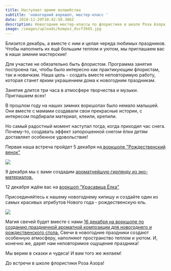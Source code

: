 ```yaml
---
title: Наступает время волшебства
subtitle: 'новогодний воркшоп, мастер-класс '
date: 2018-11-29T10:42:58.386Z
description: Новогодние мастер-классы по флористике в школе Роза Азора
image: /images/uploads/kompoz_dscf3945.jpg
---
```

Близится декабрь, а вместе с ним и целая череда любимых праздников. Чтобы наполнить их ещё большим теплом и уютом, мы приглашаем вас в наши зимние мастерские! 

Для участие не обязательно быть флористом. Программа занятия построена так, чтобы было интересно как практикующим флористам, так и новичкам. Наша цель - создать вместе неповторимую работу, которая станет ярким украшением дома к новогодним праздникам.

Занятие длится три часа в атмосфере творчества и музыки. Приглашаем всех!

В прошлом году на наших зимних воркшопах было немало малышей. Они вместе с мамами создавали свои прекрасные истории, с интересом подбирали материал, клеили, крепили.

Но самый радостный момент наступал тогда, когда приходил час снега. Почему-то, создавать эффект запорошенной снегом ёлки детям доставляет особенное удовольствие!



Первая наша встреча пройдет 5 декабря на[ воркшопе "Рождественский венок"](https://www.beflorist.by/events/vorkshop-rozhdestvenskij-venok/)

![](/images/uploads/venki_dscf6186.jpg)

9 декабря мы с вами создадим [ароматнейшую гирлянду из эко-материалов.](https://www.beflorist.by/events/%D0%B2%D0%BE%D1%80%D0%BA%D1%88%D0%BE%D0%BF-%D0%B0%D1%80%D0%BE%D0%BC%D0%B0%D1%82%D0%BD%D0%B0%D1%8F-%D0%B3%D0%B8%D1%80%D0%BB%D1%8F%D0%BD%D0%B4%D0%B0/) 

12 декабря ждём вас на [воркшоп "Красавица Ёлка"
](https://www.beflorist.by/events/vorkshop-moya-volshebnaya-elka/)

Присоединяйтесь к нашему новогоднему кипишу и создайте один из самых красивых атрибутов Нового года - рождественскую ель. 

![](/images/uploads/elka_dscf3943.jpg)

Магия свечей будет вместе с нами [16 декабря на воркшопе по созданию праздничной ароматной композиции для новогоднего и рождественского стола.](https://www.beflorist.by/events/vorkshop-teplo-rozhdestvenskoj-svechi/) Свечи в новогодние праздники создают особенную атмосферу, наполняют пространство теплом и уютом. И, конечно же, дарят нам неповторимое ощущение праздника!

Мы верим в сказки и чудеса! И вам того же желаем!

До встречи в школе флористики Роза Азора!
